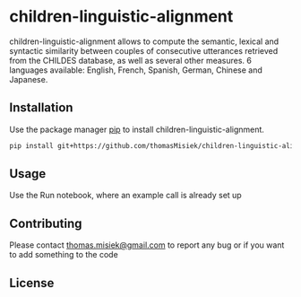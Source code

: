 # children-linguistic-alignment

children-linguistic-alignment allows to compute the semantic, lexical and syntactic similarity between couples
of consecutive utterances retrieved from the CHILDES database, as well as several other measures.
6 languages available: English, French, Spanish, German, Chinese and Japanese.

## Installation

Use the package manager [pip](https://pip.pypa.io/en/stable/) to install children-linguistic-alignment.

```bash
pip install git+https://github.com/thomasMisiek/children-linguistic-alignment
```

## Usage

Use the Run notebook, where an example call is already set up

## Contributing
Please contact thomas.misiek@gmail.com to report any bug or if you want to add something to the code

## License

